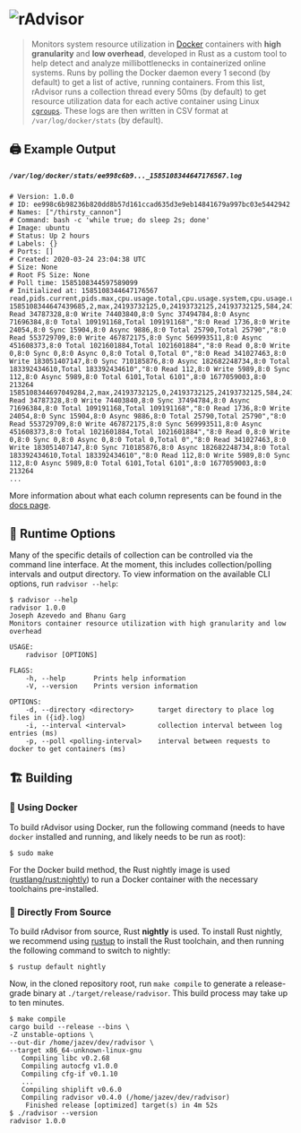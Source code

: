 # ![rAdvisor](https://i.imgur.com/aYdn3MV.png)

> Monitors system resource utilization in [Docker](https://www.docker.com/) containers with **high granularity** and **low overhead**, developed in Rust as a custom tool to help detect and analyze millibottlenecks in containerized online systems. Runs by polling the Docker daemon every 1 second (by default) to get a list of active, running containers. From this list, rAdvisor runs a collection thread every 50ms (by default) to get resource utilization data for each active container using Linux [`cgroups`](https://access.redhat.com/documentation/en-us/red_hat_enterprise_linux/6/html/resource_management_guide/ch01). These logs are then written in CSV format at `/var/log/docker/stats` (by default).

## 🖨️ Example Output

##### `/var/log/docker/stats/ee998c6b9..._1585108344647176567.log`

```csv
# Version: 1.0.0
# ID: ee998c6b98236b820dd8b57d161ccad635d3e9eb14841679a997bc03e5442942
# Names: ["/thirsty_cannon"]
# Command: bash -c 'while true; do sleep 2s; done'
# Image: ubuntu
# Status: Up 2 hours
# Labels: {}
# Ports: []
# Created: 2020-03-24 23:04:38 UTC
# Size: None
# Root FS Size: None
# Poll time: 1585108344597589099
# Initialized at: 1585108344647176567
read,pids.current,pids.max,cpu.usage.total,cpu.usage.system,cpu.usage.user,cpu.usage.percpu,cpu.stat.user,cpu.stat.system,cpu.throttling.periods,cpu.throttling.throttled.count,cpu.throttling.throttled.time,memory.usage.current,memory.usage.max,memory.limit.hard,memory.limit.soft,memory.failcnt,memory.hiearchical_limit.memory,memory.hiearchical_limit.memoryswap,memory.cache,memory.rss.all,memory.rss.huge,memory.mapped,memory.swap,memory.paged.in,memory.paged.out,memory.fault.total,memory.fault.major,memory.anon.inactive,memory.anon.active,memory.file.inactive,memory.file.active,memory.unevictable,blkio.service.bytes,blkio.service.ios,blkio.service.time,blkio.queued,blkio.wait,blkio.merged,blkio.time,blkio.sectors
1585108344647439685,2,max,24193732125,0,24193732125,24193732125,584,241,0,0,0,100966400,3927359488,9223372036854771712,9223372036854771712,0,9223372036854771712,,19013632,79917056,0,2273280,,1448094,1423941,2052934,310,79712256,204800,14966784,4046848,0,"8:0 Read 34787328,8:0 Write 74403840,8:0 Sync 37494784,8:0 Async 71696384,8:0 Total 109191168,Total 109191168","8:0 Read 1736,8:0 Write 24054,8:0 Sync 15904,8:0 Async 9886,8:0 Total 25790,Total 25790","8:0 Read 553729709,8:0 Write 467872175,8:0 Sync 569993511,8:0 Async 451608373,8:0 Total 1021601884,Total 1021601884","8:0 Read 0,8:0 Write 0,8:0 Sync 0,8:0 Async 0,8:0 Total 0,Total 0","8:0 Read 341027463,8:0 Write 183051407147,8:0 Sync 710185876,8:0 Async 182682248734,8:0 Total 183392434610,Total 183392434610","8:0 Read 112,8:0 Write 5989,8:0 Sync 112,8:0 Async 5989,8:0 Total 6101,Total 6101",8:0 1677059003,8:0 213264
1585108344697049284,2,max,24193732125,0,24193732125,24193732125,584,241,0,0,0,100966400,3927359488,9223372036854771712,9223372036854771712,0,9223372036854771712,,19013632,79917056,0,2273280,,1448094,1423941,2052934,310,79712256,204800,14966784,4046848,0,"8:0 Read 34787328,8:0 Write 74403840,8:0 Sync 37494784,8:0 Async 71696384,8:0 Total 109191168,Total 109191168","8:0 Read 1736,8:0 Write 24054,8:0 Sync 15904,8:0 Async 9886,8:0 Total 25790,Total 25790","8:0 Read 553729709,8:0 Write 467872175,8:0 Sync 569993511,8:0 Async 451608373,8:0 Total 1021601884,Total 1021601884","8:0 Read 0,8:0 Write 0,8:0 Sync 0,8:0 Async 0,8:0 Total 0,Total 0","8:0 Read 341027463,8:0 Write 183051407147,8:0 Sync 710185876,8:0 Async 182682248734,8:0 Total 183392434610,Total 183392434610","8:0 Read 112,8:0 Write 5989,8:0 Sync 112,8:0 Async 5989,8:0 Total 6101,Total 6101",8:0 1677059003,8:0 213264
...
```

More information about what each column represents can be found in the [docs page](https://github.com/elba-kubernetes/radvisor/blob/master/docs/collecting.md).

## 📜 Runtime Options

Many of the specific details of collection can be controlled via the command line interface. At the moment, this includes collection/polling intervals and output directory. To view information on the available CLI options, run `radvisor --help`:

```console
$ radvisor --help
radvisor 1.0.0
Joseph Azevedo and Bhanu Garg
Monitors container resource utilization with high granularity and low overhead

USAGE:
    radvisor [OPTIONS]

FLAGS:
    -h, --help       Prints help information
    -V, --version    Prints version information

OPTIONS:
    -d, --directory <directory>      target directory to place log files in ({id}.log)
    -i, --interval <interval>        collection interval between log entries (ms)
    -p, --poll <polling-interval>    interval between requests to docker to get containers (ms)
```

## 🏗️ Building

### 🐋 Using Docker

To build rAdvisor using Docker, run the following command (needs to have `docker` installed and running, and likely needs to be run as root):

```
$ sudo make
```

For the Docker build method, the Rust nightly image is used ([rustlang/rust:nightly](https://hub.docker.com/r/rustlang/rust/)) to run a Docker container with the necessary toolchains pre-installed.

### 💽 Directly From Source

To build rAdvisor from source, Rust **nightly** is used. To install Rust nightly, we recommend using [rustup](https://rustup.rs/) to install the Rust toolchain, and then running the following command to switch to nightly:

```
$ rustup default nightly
```

Now, in the cloned repository root, run `make compile` to generate a release-grade binary at `./target/release/radvisor`. This build process may take up to ten minutes.

```console
$ make compile
cargo build --release --bins \
-Z unstable-options \
--out-dir /home/jazev/dev/radvisor \
--target x86_64-unknown-linux-gnu
   Compiling libc v0.2.68
   Compiling autocfg v1.0.0
   Compiling cfg-if v0.1.10
   ...
   Compiling shiplift v0.6.0
   Compiling radvisor v0.4.0 (/home/jazev/dev/radvisor)
    Finished release [optimized] target(s) in 4m 52s
$ ./radvisor --version
radvisor 1.0.0
```
